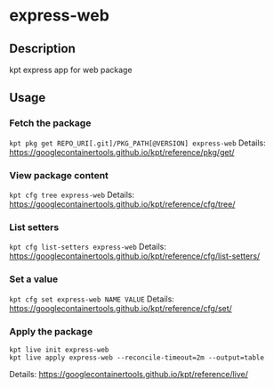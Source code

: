 # express-web

## Description
kpt express app for web package

## Usage

### Fetch the package
`kpt pkg get REPO_URI[.git]/PKG_PATH[@VERSION] express-web`
Details: https://googlecontainertools.github.io/kpt/reference/pkg/get/

### View package content
`kpt cfg tree express-web`
Details: https://googlecontainertools.github.io/kpt/reference/cfg/tree/

### List setters
`kpt cfg list-setters express-web`
Details: https://googlecontainertools.github.io/kpt/reference/cfg/list-setters/

### Set a value
`kpt cfg set express-web NAME VALUE`
Details: https://googlecontainertools.github.io/kpt/reference/cfg/set/

### Apply the package
```
kpt live init express-web
kpt live apply express-web --reconcile-timeout=2m --output=table
```
Details: https://googlecontainertools.github.io/kpt/reference/live/
